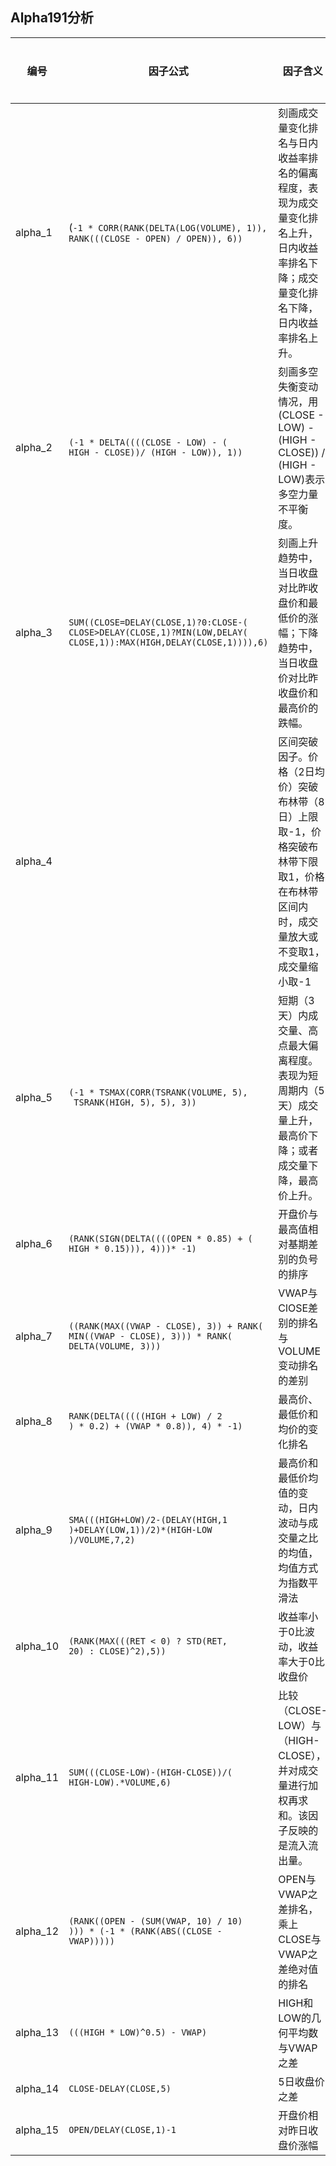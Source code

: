 ## Alpha191分析

编号 | 因子公式| 因子含义|分析说明|
---|---|---|---|
alpha_1|(`-1 * CORR(RANK(DELTA(LOG(VOLUME), 1)),`<br>`RANK(((CLOSE - OPEN) / OPEN)), 6))`|刻画成交量变化排名与日内收益率排名的偏离程度，表现为成交量变化排名上升，日内收益率排名下降；成交量变化排名下降，日内收益率排名上升。|
alpha_2|`(-1 * DELTA((((CLOSE - LOW) - (`<br>`HIGH - CLOSE))/ (HIGH - LOW)), 1))`|刻画多空失衡变动情况，用(CLOSE - LOW) - (HIGH - CLOSE)) / (HIGH - LOW)表示多空力量不平衡度。|
alpha_3|`SUM((CLOSE=DELAY(CLOSE,1)?0:CLOSE-(`<br>`CLOSE>DELAY(CLOSE,1)?MIN(LOW,DELAY(`<br>`CLOSE,1)):MAX(HIGH,DELAY(CLOSE,1)))),6)`|刻画上升趋势中，当日收盘对比昨收盘价和最低价的涨幅；下降趋势中，当日收盘价对比昨收盘价和最高价的跌幅。|
alpha_4||区间突破因子。价格（2日均价）突破布林带（8日）上限取-1，价格突破布林带下限取1，价格在布林带区间内时，成交量放大或不变取1，成交量缩小取-1
alpha_5|`(-1 * TSMAX(CORR(TSRANK(VOLUME, 5),`<br>` TSRANK(HIGH, 5), 5), 3))`|短期（3天）内成交量、高点最大偏离程度。表现为短周期内（5天）成交量上升，最高价下降；或者成交量下降，最高价上升。|
alpha_6|`(RANK(SIGN(DELTA((((OPEN * 0.85) + (`<br>`HIGH * 0.15))), 4)))* -1)`|开盘价与最高值相对基期差别的负号的排序|
alpha_7|`((RANK(MAX((VWAP - CLOSE), 3)) + RANK(`<br>`MIN((VWAP - CLOSE), 3))) * RANK(`<br>`DELTA(VOLUME, 3)))`|VWAP与ClOSE差别的排名与VOLUME变动排名的差别|
alpha_8|`RANK(DELTA(((((HIGH + LOW) / 2`<br>`) * 0.2) + (VWAP * 0.8)), 4) * -1)`|最高价、最低价和均价的变化排名|
alpha_9|`SMA(((HIGH+LOW)/2-(DELAY(HIGH,1`<br>`)+DELAY(LOW,1))/2)*(HIGH-LOW`<br>`)/VOLUME,7,2)`|最高价和最低价均值的变动，日内波动与成交量之比的均值，均值方式为指数平滑法|
alpha_10|`(RANK(MAX(((RET < 0) ? STD(RET, `<br>`20) : CLOSE)^2),5)) `|收益率小于0比波动，收益率大于0比收盘价|
alpha_11|`SUM(((CLOSE-LOW)-(HIGH-CLOSE))/(`<br>`HIGH-LOW).*VOLUME,6)`|比较（CLOSE-LOW）与（HIGH-CLOSE），并对成交量进行加权再求和。该因子反映的是流入流出量。|
alpha_12|`(RANK((OPEN - (SUM(VWAP, 10) / 10)`<br>`))) * (-1 * (RANK(ABS((CLOSE - VWAP)))))`|OPEN与VWAP之差排名，乘上CLOSE与VWAP之差绝对值的排名|
alpha_13|`(((HIGH * LOW)^0.5) - VWAP)`|HIGH和LOW的几何平均数与VWAP之差|
alpha_14|`CLOSE-DELAY(CLOSE,5)`|5日收盘价之差||
alpha_15|`OPEN/DELAY(CLOSE,1)-1`|开盘价相对昨日收盘价涨幅|